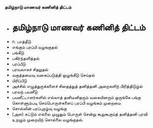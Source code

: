 **தமிழ்நாடு மாணவர் கணினித் திட்டம்**
- # தமிழ்நாடு மாணவர் கணினித் திட்டம்
- n. பாத்தீடு
- எங்கும் பரப்பி வழஙகுதல்
- பங்கீடு
- பகிர்ந்தளித்தல்
- பரப்பீடு
- பரவலாகச் சிதறுதல்
- வகுத்தமைவு வகைப்படுத்தி ஒழுங்கீடு செய்தல்
- பிரிப்பீடு
- அச்சில் எழுத்துருக்களைச் சிதைத்துத் தனித்தனி அறைகளிற் பிரித்திடுழ்ல்
- பரவற் பயனீடு
- பயனீட்டாளர்களில் எல்லாத் தனிமனிதரும் வகையினரும் ஒருங்கே பங்கு கொள்ளும்படி செய்பொருள்களைப் பரப்பி வழங்கம் முறைமை
- சொல்லின் பரப்புறழ்வு வழங்கு
- (அள) சுட்டும் எல்லை முழுதும் பொருள் சென்று கூறுகூறாய்த் தனித்தனி பரவி உறழும் முறையிற் சொல்லை வழங்குதல்.

